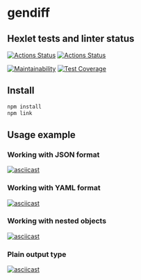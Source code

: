 # gendiff

## Hexlet tests and linter status

[![Actions Status](https://github.com/ilya-rodin/frontend-project-46/workflows/hexlet-check/badge.svg)](https://github.com/ilya-rodin/frontend-project-46/actions)
[![Actions Status](https://github.com/ilya-rodin/frontend-project-46/workflows/gendiff-check/badge.svg)](https://github.com/ilya-rodin/frontend-project-46/actions)

[![Maintainability](https://api.codeclimate.com/v1/badges/8946ce4d215fa8679c50/maintainability)](https://codeclimate.com/github/ilya-rodin/frontend-project-46/maintainability)
[![Test Coverage](https://api.codeclimate.com/v1/badges/8946ce4d215fa8679c50/test_coverage)](https://codeclimate.com/github/ilya-rodin/frontend-project-46/test_coverage)

## Install

```bash
npm install
npm link
```

## Usage example

### Working with JSON format

[![asciicast](https://asciinema.org/a/jjOLGMTKgDTolXSKIv1URxOwK.svg)](https://asciinema.org/a/jjOLGMTKgDTolXSKIv1URxOwK)

### Working with YAML format

[![asciicast](https://asciinema.org/a/qMXDX7cFFrVaelzQr8roKxSUj.svg)](https://asciinema.org/a/qMXDX7cFFrVaelzQr8roKxSUj)

### Working with nested objects

[![asciicast](https://asciinema.org/a/YDXawRIGuoY5BeEkH2MRZHo7q.svg)](https://asciinema.org/a/YDXawRIGuoY5BeEkH2MRZHo7q)

### Plain output type

[![asciicast](https://asciinema.org/a/1TFkvjDADw7sKCRlMJbttlui7.svg)](https://asciinema.org/a/1TFkvjDADw7sKCRlMJbttlui7)
